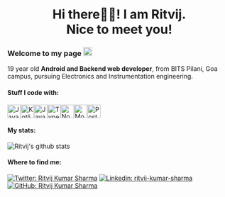 <h1 align="center">Hi there👋🏻! I am Ritvij.<br> Nice to meet you!</h1>


<h3>Welcome to my page <img src="https://emojis.slackmojis.com/emojis/images/1572027842/6925/blob_sunglasses.png?1572027842" width="20" /></h3>

19 year old **Android and Backend web developer**, from BITS Pilani, Goa campus, pursuing Electronics and Instrumentation engineering.

<h4>Stuff I code with:</h4>

<img alt="Java" src="https://img.shields.io/badge/-Java-orange?style=for-the-badge&logo=java" height="30"><img alt="Kotlin" src="https://img.shields.io/badge/-Kotlin-071a52?style=for-the-badge&logo=kotlin" height="30"><img alt="Javascript" src="https://img.shields.io/badge/-Javascript-000?style=for-the-badge&logo=javascript" height="30"><img alt="Typescript" src="https://img.shields.io/badge/-Typescript-lightgrey?style=for-the-badge&logo=typescript" height="30"><img alt="Nodejs" src="https://img.shields.io/badge/-Node-brightgreen?style=for-the-badge&logo=Node.js&logoColor=white" height="30"><img alt="Mongodb" src="https://img.shields.io/badge/-Node-brightgreen?style=for-the-badge&logo=MongoDB&logoColor=white" height="30"><img alt="Postgres" src="https://img.shields.io/badge/-PostgreSQL-blue?style=for-the-badge&logo=PostgreSQL" height="30">

<h4>My stats:</h4>

![Ritvij's github stats](https://github-readme-stats.vercel.app/api?username=ritvij14&show_icons=true&count_private=true&theme=tokyonight)

<h4>Where to find me:</h4>

[![Twitter: Ritvij Kumar Sharma](https://img.shields.io/twitter/follow/ritvij2001?style=social)](https://twitter.com/ritvij2001)
[![Linkedin: ritvij-kumar-sharma](https://img.shields.io/badge/-Ritvij_Kumar_Sharma-blue?style=flat-square&logo=Linkedin&logoColor=white&link=https://www.linkedin.com/in/ritvij-kumar-sharma-1410-rks/)](https://www.linkedin.com/in/ritvij-kumar-sharma-1410-rks/)
[![GitHub: Ritvij Kumar Sharma](https://img.shields.io/github/followers/ritvij14?label=follow&style=social)](https://github.com/ritvij14)
